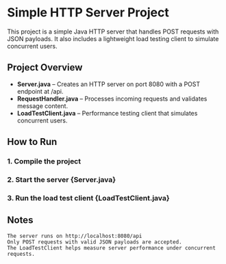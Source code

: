# Simple HTTP Server Project

This project is a simple Java HTTP server that handles POST requests with JSON payloads.
It also includes a lightweight load testing client to simulate concurrent users.

## Project Overview

- **Server.java** – Creates an HTTP server on port 8080 with a POST endpoint at /api.
- **RequestHandler.java** – Processes incoming requests and validates message content.
- **LoadTestClient.java** – Performance testing client that simulates concurrent users.

## How to Run

### 1. Compile the project
### 2. Start the server  {Server.java}
### 3. Run the load test client {LoadTestClient.java}

##  Notes
```
The server runs on http://localhost:8080/api
Only POST requests with valid JSON payloads are accepted.
The LoadTestClient helps measure server performance under concurrent requests.
```